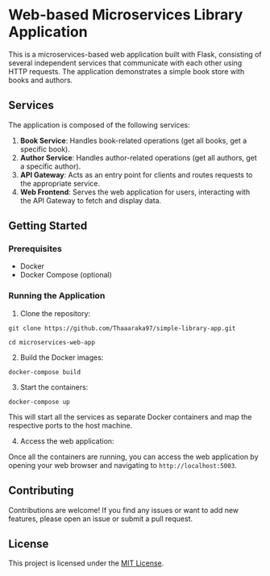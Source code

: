 # Web-based Microservices Library Application

This is a microservices-based web application built with Flask, consisting of several independent services that communicate with each other using HTTP requests. The application demonstrates a simple book store with books and authors.

## Services

The application is composed of the following services:

1. **Book Service**: Handles book-related operations (get all books, get a specific book).
2. **Author Service**: Handles author-related operations (get all authors, get a specific author).
3. **API Gateway**: Acts as an entry point for clients and routes requests to the appropriate service.
4. **Web Frontend**: Serves the web application for users, interacting with the API Gateway to fetch and display data.

## Getting Started

### Prerequisites

- Docker
- Docker Compose (optional)

### Running the Application

1. Clone the repository:

`git clone https://github.com/Thaaaraka97/simple-library-app.git`

`cd microservices-web-app`

2. Build the Docker images:

`docker-compose build`

3. Start the containers:

`docker-compose up`

This will start all the services as separate Docker containers and map the respective ports to the host machine.

4. Access the web application:

Once all the containers are running, you can access the web application by opening your web browser and navigating to `http://localhost:5003`.

## Contributing

Contributions are welcome! If you find any issues or want to add new features, please open an issue or submit a pull request.

## License

This project is licensed under the [MIT License](LICENSE).
